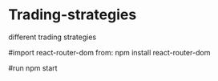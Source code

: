 # Trading-strategies
different trading strategies 

#import react-router-dom from: npm install react-router-dom

#run npm start
